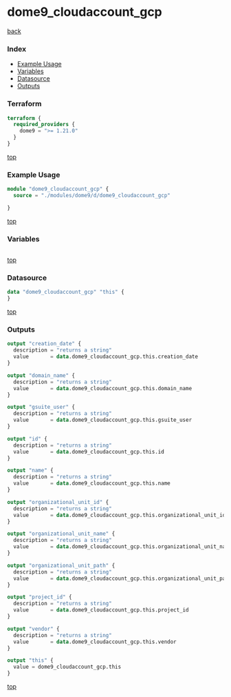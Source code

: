 # dome9_cloudaccount_gcp

[back](../dome9.md)

### Index

- [Example Usage](#example-usage)
- [Variables](#variables)
- [Datasource](#datasource)
- [Outputs](#outputs)

### Terraform

```terraform
terraform {
  required_providers {
    dome9 = ">= 1.21.0"
  }
}
```

[top](#index)

### Example Usage

```terraform
module "dome9_cloudaccount_gcp" {
  source = "./modules/dome9/d/dome9_cloudaccount_gcp"

}
```

[top](#index)

### Variables

```terraform
```

[top](#index)

### Datasource

```terraform
data "dome9_cloudaccount_gcp" "this" {
}
```

[top](#index)

### Outputs

```terraform
output "creation_date" {
  description = "returns a string"
  value       = data.dome9_cloudaccount_gcp.this.creation_date
}

output "domain_name" {
  description = "returns a string"
  value       = data.dome9_cloudaccount_gcp.this.domain_name
}

output "gsuite_user" {
  description = "returns a string"
  value       = data.dome9_cloudaccount_gcp.this.gsuite_user
}

output "id" {
  description = "returns a string"
  value       = data.dome9_cloudaccount_gcp.this.id
}

output "name" {
  description = "returns a string"
  value       = data.dome9_cloudaccount_gcp.this.name
}

output "organizational_unit_id" {
  description = "returns a string"
  value       = data.dome9_cloudaccount_gcp.this.organizational_unit_id
}

output "organizational_unit_name" {
  description = "returns a string"
  value       = data.dome9_cloudaccount_gcp.this.organizational_unit_name
}

output "organizational_unit_path" {
  description = "returns a string"
  value       = data.dome9_cloudaccount_gcp.this.organizational_unit_path
}

output "project_id" {
  description = "returns a string"
  value       = data.dome9_cloudaccount_gcp.this.project_id
}

output "vendor" {
  description = "returns a string"
  value       = data.dome9_cloudaccount_gcp.this.vendor
}

output "this" {
  value = dome9_cloudaccount_gcp.this
}
```

[top](#index)
